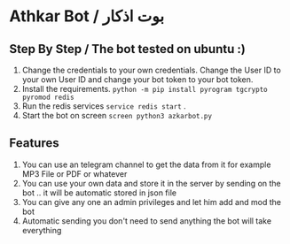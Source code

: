 # Athkar Bot / بوت اذكار

## Step By Step / The bot tested on ubuntu :)

1. Change the credentials to your own credentials. Change the User ID to your own User ID and change your bot token to your bot token.
2. Install the requirements. `python -m pip install pyrogram tgcrypto pyromod redis`
3. Run the redis services `service redis start` .
4. Start the bot on screen `screen python3 azkarbot.py`

## Features
1. You can use an telegram channel to get the data from it for example MP3 File or PDF or whatever
2. You can use your own data and store it in the server by sending on the bot .. it will be automatic stored in json file 
3. You can give any one an admin privileges and let him add and mod the bot 
4. Automatic sending you don't need to send anything the bot will take everything